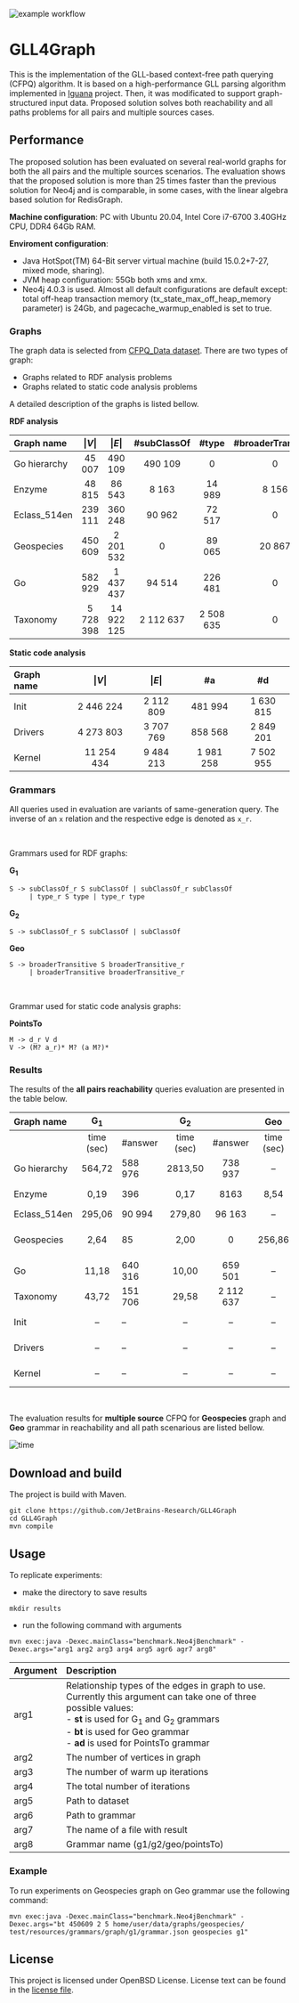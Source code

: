 ![example workflow](https://github.com/JetBrains-Research/GLL4Graph/actions/workflows/main.yml/badge.svg)

# GLL4Graph

This is the implementation of the GLL-based context-free path querying (CFPQ) algorithm. It is based on a high-performance GLL parsing algorithm implemented in [Iguana](https://iguana-parser.github.io/) project. Then, it was modificated to support graph-structured input data. Proposed solution solves both reachability and all paths problems for all pairs and multiple sources cases.

## Performance

The proposed solution has been evaluated on several real-world graphs for both the all pairs and the multiple sources scenarios. The evaluation shows that the proposed solution is more than 25 times faster than the previous solution for Neo4j and is comparable, in some cases, with the linear algebra based solution for RedisGraph.

**Machine configuration**: PC with Ubuntu 20.04, Intel Core i7-6700 3.40GHz CPU, DDR4 64Gb RAM.

**Enviroment configuration**: 
* Java HotSpot(TM) 64-Bit server virtual machine (build 15.0.2+7-27, mixed mode, sharing).
* JVM heap configuration: 55Gb both xms and xmx.
* Neo4j 4.0.3 is used. Almost all default configurations are default except: total off-heap transaction memory (tx_state_max_off_heap_memory parameter) is 24Gb, and pagecache_warmup_enabled is set to true.


### Graphs

The graph data is selected from [CFPQ_Data dataset](https://github.com/JetBrains-Research/CFPQ_Data). There are two types of graph:
* Graphs related to RDF analysis problems
* Graphs related to static code analysis problems

A detailed description of the graphs is listed bellow.

**RDF analysis** 

| Graph name   |  \|*V*\|   |  \|*E*\|   | #subClassOf |   #type   | #broaderTransitive |
|:-------------|:----------:|:----------:|:-----------:|:---------:|:------------------:|
| Go hierarchy |   45 007   |  490 109   |   490 109   |     0     |         0          |
| Enzyme       |   48 815   |   86 543   |    8 163    |  14 989   |       8 156        | 
| Eclass_514en |  239 111   |  360 248   |   90 962    |  72 517   |         0          | 
| Geospecies   |  450 609   | 2 201 532  |      0      |  89 065   |       20 867       | 
| Go           |  582 929   | 1 437 437  |   94 514    |  226 481  |         0          | 
| Taxonomy     | 5 728 398  | 14 922 125 |  2 112 637  | 2 508 635 |         0          |

**Static code analysis**

| Graph name   |  \|*V*\|   |  \|*E*\|   |    #a     |    #d     |
|:-------------|:----------:|:----------:|:---------:|:---------:|
| Init         | 2 446 224  | 2 112 809  |  481 994  | 1 630 815 |
| Drivers      | 4 273 803  | 3 707 769  |  858 568  | 2 849 201 |
| Kernel       | 11 254 434 | 9 484 213  | 1 981 258 | 7 502 955 |

### Grammars

All queries used in evaluation are variants of same-generation query. The inverse of an ```x``` relation and the respective edge is denoted as ```x_r```.

<br/>

Grammars used for RDF graphs:

**G<sub>1</sub>**
```
S -> subClassOf_r S subClassOf | subClassOf_r subClassOf 
     | type_r S type | type_r type
```

**G<sub>2</sub>**
```
S -> subClassOf_r S subClassOf | subClassOf
```

  **Geo**
```
S -> broaderTransitive S broaderTransitive_r
     | broaderTransitive broaderTransitive_r 
```

<br/>

Grammar used for static code analysis graphs:
  
**PointsTo**
  ```
  M -> d_r V d
  V -> (M? a_r)* M? (a M?)* 
  ```

### Results
  
The results of the **all pairs reachability** queries evaluation are presented in the table below.

| Graph name   | G<sub>1</sub>            || G<sub>2</sub>   |           | Geo        |             |          PointsTo        |            |
|:-------------|:---------------:|---------|:---------------:|:---------:|:----------:|:-----------:|:------------------------:|:----------:|
|              |   time (sec)    | #answer |   time (sec)    |  #answer  | time (sec) |   #answer   |        time (sec)        |  #answer   |
| Go hierarchy |     564,72      | 588 976 |     2813,50     |  738 937  |     –      |      –      |            –             |     –      |
| Enzyme       |      0,19       |   396   |      0,17       |   8163    |    8,54    | 14 267 542  |            –             |     –      |
| Eclass_514en |     295,06      | 90 994  |     279,80      |  96 163   |     –      |      –      |            –             |     –      |
| Geospecies   |      2,64       |   85    |      2,00       |     0     |   256,86   | 226 669 749 |            –             |     –      |
| Go           |      11,18      | 640 316 |      10,00      |  659 501  |     –      |      –      |            –             |     –      |
| Taxonomy     |      43,72      | 151 706 |      29,58      | 2 112 637 |     –      |      –      |            –             |     –      |
| Init         |        –        |    –    |        –        |     –     |     –      |      –      |          113,35          | 3 783 769  |
| Drivers      |        –        |    –    |        –        |     –     |     –      |      –      |          736,81          | 18 825 025 |
| Kernel       |        –        |    –    |        –        |     –     |     –      |      –      |          850,46          | 16 747 731 |


<br/>

The evaluation results for **multiple source** CFPQ for **Geospecies** graph and **Geo** grammar in reachability and all path scenarious are listed bellow.

![time](https://github.com/YaccConstructor/iguana/blob/GLL-for-graph/docs/pictures/geospecies_chunks.svg?raw=true&sanitize=true)

## Download and build

The project is build with Maven.

```
git clone https://github.com/JetBrains-Research/GLL4Graph
cd GLL4Graph
mvn compile
```
## Usage

To replicate experiments:

* make the directory to save results
```
mkdir results
```
* run the following command with arguments
```
mvn exec:java -Dexec.mainClass="benchmark.Neo4jBenchmark" -Dexec.args="arg1 arg2 arg3 arg4 arg5 agr6 agr7 arg8"
```
Argument | Description
:--- | :---
arg1 | Relationship types of the edges in graph to use. Currently this argument can take one of three possible values: <br> - **st** is used for G<sub>1</sub> and G<sub>2</sub> grammars  <br> - **bt** is used for Geo grammar <br> - **ad** is used for PointsTo grammar
arg2 | The number of vertices in graph
arg3 | The number of warm up iterations
arg4 | The total number of iterations
arg5 | Path to dataset
arg6 | Path to grammar
arg7 | The name of a file with result
arg8 | Grammar name (g1/g2/geo/pointsTo)

### Example
To run experiments on Geospecies graph on Geo grammar use the following command:
```
mvn exec:java -Dexec.mainClass="benchmark.Neo4jBenchmark" -Dexec.args="bt 450609 2 5 home/user/data/graphs/geospecies/ test/resources/grammars/graph/g1/grammar.json geospecies g1"
```

## License

This project is licensed under OpenBSD License. License text can be found in the 
[license file](https://github.com/JetBrains-Research/GLL4Graph/blob/GLL-for-graph/LICENSE.md).
